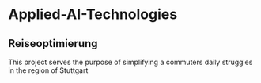 # Applied-AI-Technologies

## Reiseoptimierung
This project serves the purpose of simplifying a commuters daily struggles in the region of Stuttgart
